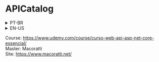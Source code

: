 # APICatalog

<details>
<summary>PT-BR</summary>
O curso apresenta os conceitos essenciais para a criação de Web APIs na plataforma .NET de forma objetiva e prática abordando os principais recursos da ASP .NET Core e usando o Visual Studio 2019 como ferramenta de trabalho com exemplos de como criar e consumir as APIs em aplicações Windows Forms e Angular apresentando também os recursos OData e GraphQL.

Durante o curso vamos criar um projeto que irá evoluindo e onde iremos apresentar os recursos da ASP .NET Core WEB API como : Roteamento, padrões de rotas, tipos de retorno, Model Binding, Data Annotations, Validação, Configuração, Filtros, Tratamento de erros, Logging.

Veremos também conceitos mais avançados aplicados a um projeto exemplo onde iremos aprender a usar : paginação, programação assíncrona, aplicar a segurança, usar a documentação com Swagger e realizar testes em uma API ASP .NET Core Web API.

Na atualização para o  .NET 6 foram incluídas duas novas seções apresentando os novos recursos do  .NET 6 como o Hot Reload e as Minimal APIs e os novos templates de projetos onde é mostrado como criar e configurar a classe Startup com os novos templates de projetos. Além disso temos um exemplo completo de criação de uma minimal API usando os novos recursos da ASP .NET Core 6 no .NET 6.

## What you’ll learn
* O curso aborda os principais recursos para criação de APIs REST na plataforma .NET usando a ASP .NET Core
* São abordados os seguintes conceitos : REST, JSON, HTTP e a criação de Web APIs no Visual Studio
* Ao longo do curso iremos criar Web APIs usando o EF Core na abordagem Code-First aplicando o Migrations
* Também iremos abordar os conceitos sobre roteamento, filtros, métodos assíncronos, logging e tratamento de erros e como realizar a paginação de dados
* Veremos também a implementação dos padrões Repository e Unit Of Work e a utilização do AutoMapper
* No quesito segurança trataremos da autenticação e autorização com JWT com login e registro
* Iremos usar e habilitar o CORS e realizar o versionamento das APIs e mostrar como usar a Open API
* Criamos aplicações mostrando como consumir uma Web API com Angular, Windows Forms, OData e GraphQL
</details>

<details>
<summary>EN-US</summary>
The course presents the essential concepts for creating Web APIs on the .NET platform in an objective and practical way, covering the main features of ASP .NET Core and using Visual Studio 2019 as a working tool with examples of how to create and consume APIs in Windows Forms and Angular applications also featuring OData and GraphQL resources.

During the course we will create a project that will evolve and where we will present the features of the ASP .NET Core WEB API such as: Routing, route patterns, return types, Model Binding, Data Annotations, Validation, Configuration, Filters, Error handling , Logging.

We will also see more advanced concepts applied to an example project where we will learn to use: pagination, asynchronous programming, apply security, use documentation with Swagger and perform tests on an ASP .NET Core Web API.

In the update to .NET 6, two new sections were included presenting the new features of .NET 6 such as Hot Reload and Minimal APIs and the new project templates where it is shown how to create and configure the Startup class with the new project templates . In addition, we have a complete example of creating a minimal API using the new features of ASP .NET Core 6 in .NET 6.

## What you'll learn
* The course covers the main resources for building REST APIs on the .NET platform using ASP .NET Core
* The following concepts are covered: REST, JSON, HTTP and the creation of Web APIs in Visual Studio
* Throughout the course we will create Web APIs using EF Core in the Code-First approach applying Migrations
* We will also cover the concepts of routing, filters, asynchronous methods, logging and error handling and how to perform data pagination
* We will also see the implementation of the Repository and Unit Of Work patterns and the use of AutoMapper
* In terms of security, we will deal with authentication and authorization with JWT with login and registration
* We will use and enable CORS and perform API versioning and show you how to use the Open API
* We create applications showing how to consume a Web API with Angular, Windows Forms, OData and GraphQL
</details>

Course: https://www.udemy.com/course/curso-web-api-asp-net-core-essencial/
<br>
Master: Macoratti
<br>
Site: https://www.macoratti.net/
